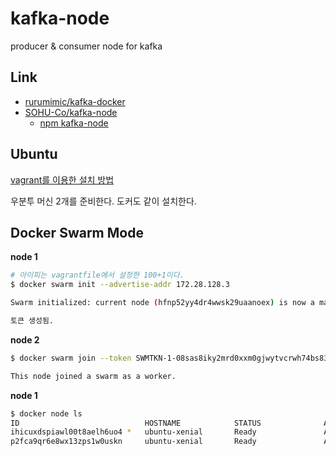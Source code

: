 # kafka-node

producer &amp; consumer node for kafka

## Link

- [rurumimic/kafka-docker](https://github.com/rurumimic/kafka-docker)  
- [SOHU-Co/kafka-node](https://github.com/SOHU-Co/kafka-node)
  - [npm kafka-node](https://www.npmjs.com/package/kafka-node)

## Ubuntu

[vagrant를 이용한 설치 방법](Vagrant)

우분투 머신 2개를 준비한다. 도커도 같이 설치한다.

## Docker Swarm Mode

**node 1**

```bash
# 아이피는 vagrantfile에서 설정한 100+1이다.
$ docker swarm init --advertise-addr 172.28.128.3

Swarm initialized: current node (hfnp52yy4dr4wwsk29uaanoex) is now a manager.

토큰 생성됨.
```

**node 2**

```bash
$ docker swarm join --token SWMTKN-1-08sas8iky2mrd0xxm0gjwytvcrwh74bs83xne00ynmpp2vmwhk-dl5cp8sudsi5bosmppqbvfbrh 172.28.128.3:2377

This node joined a swarm as a worker.
```

**node 1**

```bash
$ docker node ls
ID                            HOSTNAME            STATUS              AVAILABILITY        MANAGER STATUS      ENGINE VERSION
ihicuxdspiawl00t8aelh6uo4 *   ubuntu-xenial       Ready               Active              Leader              18.09.0
p2fca9qr6e8wx13zps1w0uskn     ubuntu-xenial       Ready               Active                                  18.09.0
```
